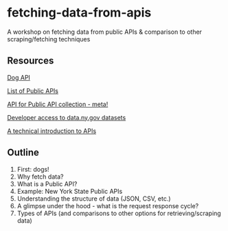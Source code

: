 # fetching-data-from-apis
A workshop on fetching data from public APIs &amp; comparison to other scraping/fetching techniques

## Resources

[Dog API](https://dog.ceo/dog-api/)

[List of Public APIs](https://github.com/toddmotto/public-apis)

[API for Public API collection - meta!](https://github.com/davemachado/public-api)

[Developer access to data.ny.gov datasets](https://data.ny.gov/developers)

[A technical introduction to APIs](https://restful.io/an-introduction-to-api-s-cee90581ca1b)

## Outline

1. First: dogs!
2. Why fetch data?
3. What is a Public API?
4. Example: New York State Public APIs
5. Understanding the structure of data (JSON, CSV, etc.)
6. A glimpse under the hood - what is the request response cycle?
7. Types of APIs (and comparisons to other options for retrieving/scraping data)
